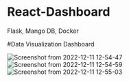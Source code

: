 # React-Dashboard
Flask, Mango DB, Docker

#Data Visualization Dashboard 

![Screenshot from 2022-12-11 12-54-47](https://user-images.githubusercontent.com/99388531/209064630-9f5b5f6d-6a73-48ab-bb81-55238e906ea5.png)
![Screenshot from 2022-12-11 12-54-59](https://user-images.githubusercontent.com/99388531/209064648-9bf776fd-92a4-449e-9bdc-ef6d6ac92821.png)
![Screenshot from 2022-12-11 12-55-03](https://user-images.githubusercontent.com/99388531/209064660-07609b8e-9318-415b-9bfb-0292d05a96c0.png)
